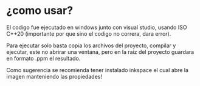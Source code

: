 # ¿como usar?

El codigo fue ejecutado en windows junto con visual studio, usando ISO C++20 (importante por que sino el codigo no correra, dara error).

Para ejecutar solo basta copia los archivos del proyecto, compilar y ejecutar, este no abrirar una ventana, pero en la raiz del proyecto guardara en formato .ppm el resultado.

Como sugerencia se recomienda tener instalado inkspace el cual abre la imagen manteniendo las propiedades!
